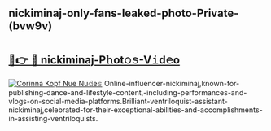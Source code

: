 ## nickiminaj-only-fans​-leaked-photo​-Private-(bvw9v)


# <h2><a href="https://mediaupload.pro?title=nickiminaj&ref=git">🔗👉 🔴 nickiminaj-P𝚑ot𝚘𝚜-V𝚒d𝚎o</a></h2>

[![Corinna Kopf Nue Nu𝚍e𝚜](https://i.imgur.com/0qMVB7G.gif)](https://mediaupload.pro?title=nickiminaj&ref=git)
Online-influencer-nickiminaj,known-for-publishing-dance-and-lifestyle-content,-including-performances-and-vlogs-on-social-media-platforms.Brilliant-ventriloquist-assistant-nickiminaj,celebrated-for-their-exceptional-abilities-and-accomplishments-in-assisting-ventriloquists.  